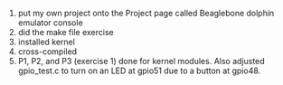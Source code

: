 1) put my own project onto the Project page called Beaglebone dolphin emulator console
2) did the make file exercise
3) installed kernel
4) cross-compiled
5) P1, P2, and P3 (exercise 1) done for kernel modules. Also adjusted gpio_test.c
to turn on an LED at gpio51 due to a button at gpio48.
